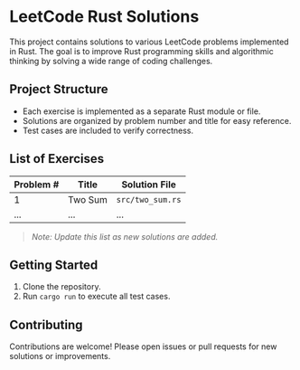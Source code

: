 # LeetCode Rust Solutions

This project contains solutions to various LeetCode problems implemented in Rust. The goal is to improve Rust programming skills and algorithmic thinking by solving a wide range of coding challenges.

## Project Structure

- Each exercise is implemented as a separate Rust module or file.
- Solutions are organized by problem number and title for easy reference.
- Test cases are included to verify correctness.

## List of Exercises

| Problem # | Title                        | Solution File         |
|-----------|------------------------------|-----------------------|
| 1         | Two Sum                      | `src/two_sum.rs`                               |
| ...       | ...                          | ...                   |

> _Note: Update this list as new solutions are added._

## Getting Started

1. Clone the repository.
2. Run `cargo run` to execute all test cases.

## Contributing

Contributions are welcome! Please open issues or pull requests for new solutions or improvements.
